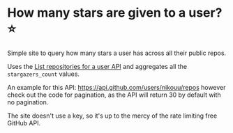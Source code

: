 # How many stars are given to a user? ⭐

Simple site to query how many stars a user has across all their public repos.

Uses the [List repositories for a user API](https://docs.github.com/en/free-pro-team@latest/rest/repos/repos?apiVersion=2022-11-28#list-repositories-for-a-user) and aggregates all the `stargazers_count` values.

An example for this API: https://api.github.com/users/nikouu/repos however check out the code for pagination, as the API will return 30 by default with no pagination. 

The site doesn't use a key, so it's up to the mercy of the rate limiting free GitHub API. 
